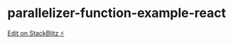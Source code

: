 # parallelizer-function-example-react

[Edit on StackBlitz ⚡️](https://stackblitz.com/edit/parallelizer-function-example-react)
